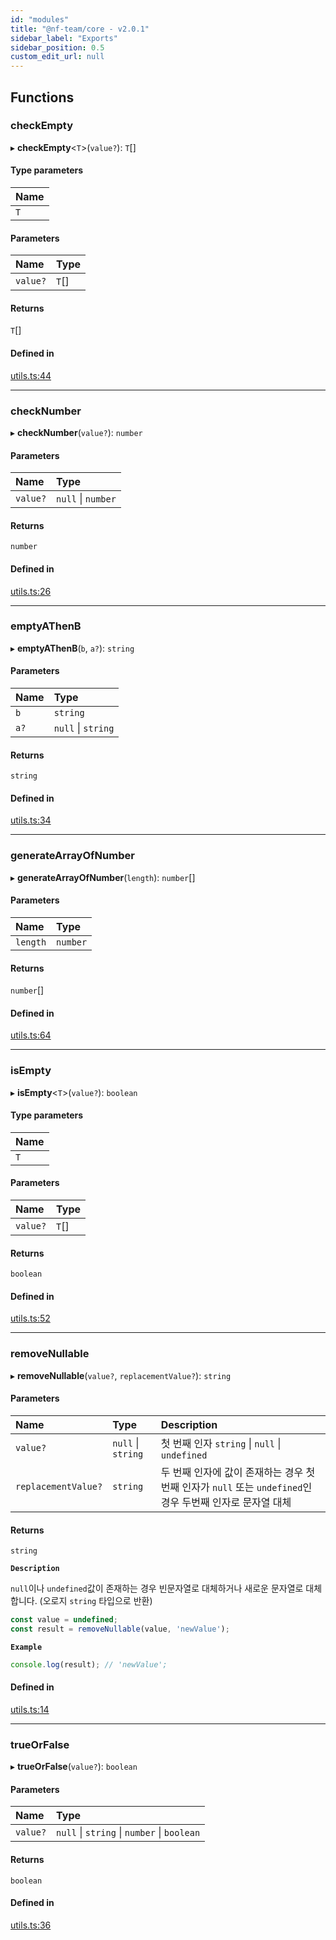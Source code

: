 ```yaml
---
id: "modules"
title: "@nf-team/core - v2.0.1"
sidebar_label: "Exports"
sidebar_position: 0.5
custom_edit_url: null
---
```


## Functions

### checkEmpty

▸ **checkEmpty**\<`T`\>(`value?`): `T`[]

#### Type parameters

| Name |
| :------ |
| `T` |

#### Parameters

| Name | Type |
| :------ | :------ |
| `value?` | `T`[] |

#### Returns

`T`[]

#### Defined in

[utils.ts:44](https://github.com/mbti-nf-team/frontend-libraries/blob/dc51463/packages/core/src/utils.ts#L44)

___

### checkNumber

▸ **checkNumber**(`value?`): `number`

#### Parameters

| Name | Type |
| :------ | :------ |
| `value?` | ``null`` \| `number` |

#### Returns

`number`

#### Defined in

[utils.ts:26](https://github.com/mbti-nf-team/frontend-libraries/blob/dc51463/packages/core/src/utils.ts#L26)

___

### emptyAThenB

▸ **emptyAThenB**(`b`, `a?`): `string`

#### Parameters

| Name | Type |
| :------ | :------ |
| `b` | `string` |
| `a?` | ``null`` \| `string` |

#### Returns

`string`

#### Defined in

[utils.ts:34](https://github.com/mbti-nf-team/frontend-libraries/blob/dc51463/packages/core/src/utils.ts#L34)

___

### generateArrayOfNumber

▸ **generateArrayOfNumber**(`length`): `number`[]

#### Parameters

| Name | Type |
| :------ | :------ |
| `length` | `number` |

#### Returns

`number`[]

#### Defined in

[utils.ts:64](https://github.com/mbti-nf-team/frontend-libraries/blob/dc51463/packages/core/src/utils.ts#L64)

___

### isEmpty

▸ **isEmpty**\<`T`\>(`value?`): `boolean`

#### Type parameters

| Name |
| :------ |
| `T` |

#### Parameters

| Name | Type |
| :------ | :------ |
| `value?` | `T`[] |

#### Returns

`boolean`

#### Defined in

[utils.ts:52](https://github.com/mbti-nf-team/frontend-libraries/blob/dc51463/packages/core/src/utils.ts#L52)

___

### removeNullable

▸ **removeNullable**(`value?`, `replacementValue?`): `string`

#### Parameters

| Name | Type | Description |
| :------ | :------ | :------ |
| `value?` | ``null`` \| `string` | 첫 번째 인자 `string` \| `null` \| `undefined` |
| `replacementValue?` | `string` | 두 번째 인자에 값이 존재하는 경우 첫 번째 인자가 `null` 또는 `undefined`인 경우 두번째 인자로 문자열 대체 |

#### Returns

`string`

**`Description`**

`null`이나 `undefined`값이 존재하는 경우 빈문자열로 대체하거나 새로운 문자열로 대체합니다. (오로지 `string` 타입으로 반환)

```ts
const value = undefined;
const result = removeNullable(value, 'newValue');
```

**`Example`**

```ts
console.log(result); // 'newValue';
```

#### Defined in

[utils.ts:14](https://github.com/mbti-nf-team/frontend-libraries/blob/dc51463/packages/core/src/utils.ts#L14)

___

### trueOrFalse

▸ **trueOrFalse**(`value?`): `boolean`

#### Parameters

| Name | Type |
| :------ | :------ |
| `value?` | ``null`` \| `string` \| `number` \| `boolean` |

#### Returns

`boolean`

#### Defined in

[utils.ts:36](https://github.com/mbti-nf-team/frontend-libraries/blob/dc51463/packages/core/src/utils.ts#L36)
